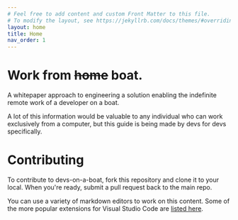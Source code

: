 ```yaml
---
# Feel free to add content and custom Front Matter to this file.
# To modify the layout, see https://jekyllrb.com/docs/themes/#overriding-theme-defaults
layout: home
title: Home
nav_order: 1
---
```


# Work from ~~home~~ boat.

A whitepaper approach to engineering a solution enabling the indefinite remote work of a developer on a boat.

A lot of this information would be valuable to any individual who can work exclusively from a computer, but this guide is being made by devs for devs specifically.

# Contributing

To contribute to devs-on-a-boat, fork this repository and clone it to your local. When you're ready, submit a pull request back to the main repo.

You can use a variety of markdown editors to work on this content. Some of the more popular extensions for Visual Studio Code are [listed here](https://code.visualstudio.com/docs/languages/markdown).

